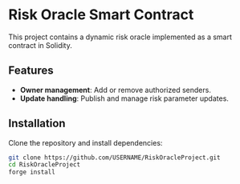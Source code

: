 # Risk Oracle Smart Contract

This project contains a dynamic risk oracle implemented as a smart contract in Solidity.

## Features

- **Owner management**: Add or remove authorized senders.
- **Update handling**: Publish and manage risk parameter updates.

## Installation

Clone the repository and install dependencies:

```bash
git clone https://github.com/USERNAME/RiskOracleProject.git
cd RiskOracleProject
forge install
```

